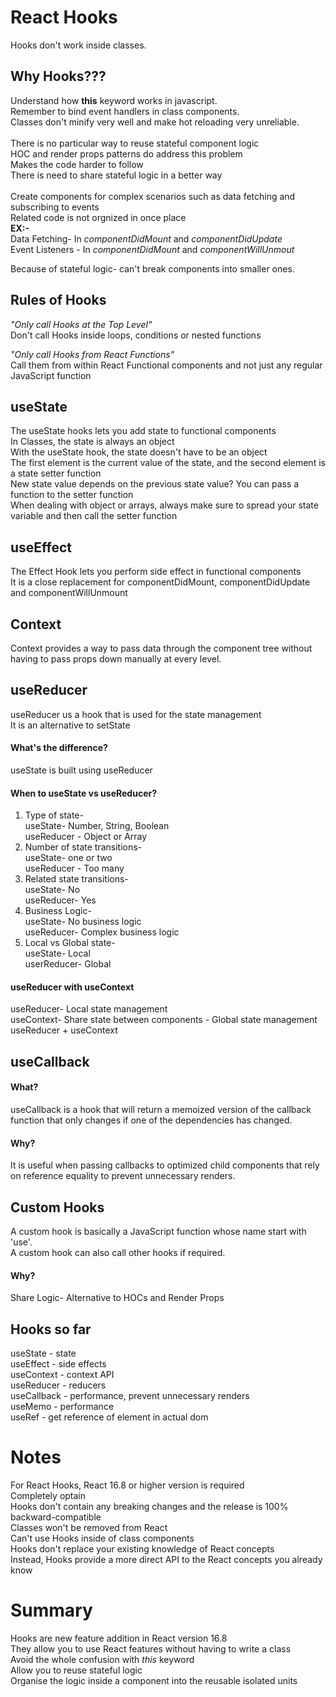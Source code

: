 # React Hooks

Hooks don't work inside classes.

## Why Hooks???

Understand how **this** keyword works in javascript.<br/>
Remember to bind event handlers in class components.<br/>
Classes don't minify very well and make hot reloading very unreliable.<br/><br/>
There is no particular way to reuse stateful component logic<br/>
HOC and render props patterns do address this problem<br/>
Makes the code harder to follow<br/>
There is need to share stateful logic in a better way<br/><br/>
Create components for complex scenarios such as data fetching and subscribing to events<br/>
Related code is not orgnized in once place<br/>
**EX:-**<br/>
Data Fetching- In _componentDidMount_ and _componentDidUpdate_<br/>
Event Listeners - In _componentDidMount_ and _componentWillUnmout_

Because of stateful logic- can't break components into smaller ones.

## Rules of Hooks

_"Only call Hooks at the Top Level"_<br/>
Don't call Hooks inside loops, conditions or nested functions

_"Only call Hooks from React Functions"_<br/>
Call them from within React Functional components and not just any regular JavaScript function

## useState

The useState hooks lets you add state to functional components<br/>
In Classes, the state is always an object<br/>
With the useState hook, the state doesn't have to be an object<br/>
The first element is the current value of the state, and the second element is a state setter function<br/>
New state value depends on the previous state value? You can pass a function to the setter function<br/>
When dealing with object or arrays, always make sure to spread your state variable and then call the setter function

## useEffect

The Effect Hook lets you perform side effect in functional components<br/>
It is a close replacement for componentDidMount, componentDidUpdate and componentWillUnmount<br/>

## Context

Context provides a way to pass data through the component tree without having to pass props down manually at every level.

## useReducer

useReducer us a hook that is used for the state management</br>
It is an alternative to setState

#### What's the difference?

useState is built using useReducer

#### When to useState vs useReducer?

1. Type of state-</br>
   useState- Number, String, Boolean</br>
   useReducer - Object or Array
2. Number of state transitions-</br>
   useState- one or two</br>
   useReducer - Too many
3. Related state transitions-</br>
   useState- No</br>
   useReducer- Yes
4. Business Logic-</br>
   useState- No business logic</br>
   useReducer- Complex business logic
5. Local vs Global state-</br>
   useState- Local</br>
   userReducer- Global

#### useReducer with useContext

useReducer- Local state management</br>
useContext- Share state between components - Global state management</br>
useReducer + useContext

## useCallback

#### What?

useCallback is a hook that will return a memoized version of the callback function that only changes if one of the dependencies has changed.<br/>

#### Why?

It is useful when passing callbacks to optimized child components that rely on reference equality to prevent unnecessary renders.

## Custom Hooks

A custom hook is basically a JavaScript function whose name start with 'use'.</br>
A custom hook can also call other hooks if required.

#### Why?

Share Logic- Alternative to HOCs and Render Props

## Hooks so far

useState - state</br>
useEffect - side effects</br>
useContext - context API</br>
useReducer - reducers</br>
useCallback - performance, prevent unnecessary renders</br>
useMemo - performance</br>
useRef - get reference of element in actual dom</br>

# Notes

For React Hooks, React 16.8 or higher version is required<br/>
Completely optain<br/>
Hooks don't contain any breaking changes and the release is 100% backward-compatible<br/>
Classes won't be removed from React<br/>
Can't use Hooks inside of class components<br/>
Hooks don't replace your existing knowledge of React concepts<br/>
Instead, Hooks provide a more direct API to the React concepts you already know

# Summary

Hooks are new feature addition in React version 16.8<br/>
They allow you to use React features without having to write a class<br/>
Avoid the whole confusion with _this_ keyword<br/>
Allow you to reuse stateful logic <br/>
Organise the logic inside a component into the reusable isolated units
